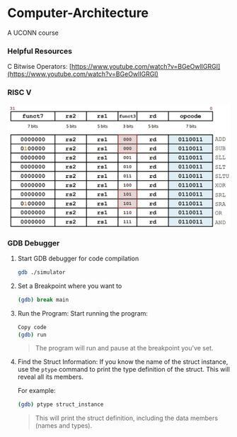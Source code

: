 # Computer-Architecture
A UCONN course


### Helpful Resources

C Bitwise Operators: [https://www.youtube.com/watch?v=BGeOwlIGRGI](https://www.youtube.com/watch?v=BGeOwlIGRGI)


### RISC V

![RiscV-Opcode-Table.png](./Images/RiscV-Opcode-Table.png)


### GDB Debugger

1. Start GDB debugger for code compilation

    ```bash
    gdb ./simulator
    ```

2. Set a Breakpoint where you want to

    ```bash
    (gdb) break main
    ```

3. Run the Program: Start running the program:

    ```bash
    Copy code
    (gdb) run
    ```
    > The program will run and pause at the breakpoint you've set.
    
4. Find the Struct Information: If you know the name of the struct instance, use the `ptype` command to print the type  definition of the struct. This will reveal all its members.

    For example:

    ```bash
    (gdb) ptype struct_instance
    ```
    > This will print the struct definition, including the data members (names and types).
